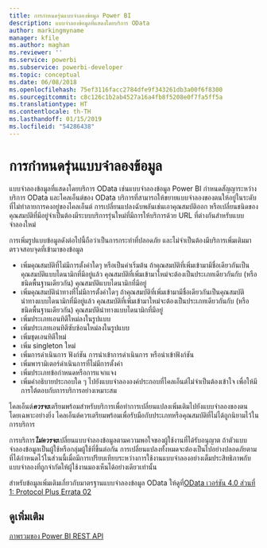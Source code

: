 ```yaml
---
title: การกำหนดรุ่นแบบจำลองข้อมูล Power BI
description: แบบจำลองข้อมูลที่แสดงโดยบริการ OData
author: markingmyname
manager: kfile
ms.author: maghan
ms.reviewer: ''
ms.service: powerbi
ms.subservice: powerbi-developer
ms.topic: conceptual
ms.date: 06/08/2018
ms.openlocfilehash: 75ef3116facc2784dfe9f343261db3a00f6f8300
ms.sourcegitcommit: c8c126c1b2ab4527a16a4fb8f5208e0f7fa5ff5a
ms.translationtype: HT
ms.contentlocale: th-TH
ms.lasthandoff: 01/15/2019
ms.locfileid: "54286438"
---
```

# <a name="data-model-versioning"></a>การกำหนดรุ่นแบบจำลองข้อมูล

แบบจำลองข้อมูลที่แสดงโดยบริการ OData เช่นแบบจำลองข้อมูล Power BI กำหนดสัญญาระหว่างบริการ OData และไคลเอ็นต์ของ OData บริการที่สามารถให้ขยายแบบจำลองของตนให้อยู่ในระดับที่ไม่ทำลายการคงอยู่ของไคลเอ็นต์ การเปลี่ยนแปลงฉับพลันเช่นเอาคุณสมบัติออก หรือเปลี่ยนชนิดของคุณสมบัติที่มีอยู่จำเป็นต้องมีระบบบริการรุ่นใหม่ที่มีการให้บริการด้วย URL ที่ต่างกันสำหรับแบบจำลองใหม่  
  
การเพิ่มรูปแบบข้อมูลดังต่อไปนี้ถือว่าเป็นการกระทำที่ปลอดภัย และไม่จำเป็นต้องมีบริการเพิ่มเติมมาตรวจสอบจุดที่เข้ามาของข้อมูล  
  
* เพิ่มคุณสมบัติที่ไม่มีการตั้งค่าใดๆ หรือเป็นค่าเริ่มต้น ถ้าคุณสมบัติที่เพิ่มเข้ามามีชื่อเดียวกันเป็นคุณสมบัติแบบไดนามิกที่มีอยู่แล้ว คุณสมบัติที่เพิ่มเข้ามาใหม่จะต้องเป็นประเภทเดียวกันกับ (หรือชนิดพื้นฐานเดียวกัน) คุณสมบัติแบบไดนามิกที่มีอยู่  
* เพิ่มคุณสมบัตินำทางที่ไม่มีการตั้งค่าใดๆ ถ้าคุณสมบัติที่เพิ่มเข้ามามีชื่อเดียวกันเป็นคุณสมบัตินำทางแบบไดนามิกที่มีอยู่แล้ว คุณสมบัติที่เพิ่มเข้ามาใหม่จะต้องเป็นประเภทเดียวกันกับ (หรือชนิดพื้นฐานเดียวกัน) คุณสมบัตินำทางแบบไดนามิกที่มีอยู่  
* เพิ่มประเภทเอนทิตีใหม่ลงในรูปแบบ  
* เพิ่มประเภทเอนทิตีซับซ้อนใหม่ลงในรูปแบบ  
* เพิ่มชุดเอนทิตีใหม่  
* เพิ่ม singleton ใหม่  
* เพิ่มการดำเนินการ ฟังก์ชัน การนำเข้าการดำเนินการ หรือนำเข้าฟังก์ชัน
* เพิ่มพารามิเตอร์ดำเนินการที่ไม่มีการตั้งค่า  
* เพิ่มประเภทข้อกำหนดหรือการแจกแจง  
* เพิ่มคำอธิบายประกอบใด ๆ ไปยังแบบจำลององค์ประกอบที่ไคลเอ็นต์ไม่จำเป็นต้องเข้าใจ เพื่อให้มีการโต้ตอบกับการบริการอย่างเหมาะสม  
  
ไคลเอ็นต์***ควรจะ***เตรียมพร้อมสำหรับบริการเพื่อทำการเปลี่ยนแปลงเพิ่มเติมไปยังแบบจำลองของตน โดยเฉพาะอย่างยิ่ง ไคลเอ็นต์ควรเตรียมพร้อมเพื่อรับมือกับประเภทหรือคุณสมบัติที่ไม่ได้ถูกนิยามไว้ในการบริการ  
  
การบริการ***ไม่ควรจะ***เปลี่ยนแบบจำลองข้อมูลตามความพอใจของผู้ใช้งานที่ได้รับอนุญาต ถ้าตัวแบบจำลองข้อมูลเป็นผู้ใช้หรือกลุ่มผู้ใช้ที่ขึ้นต่อกัน การเปลี่ยนแปลงทั้งหมดจะต้องเป็นไปอย่างปลอดภัยตามที่ได้กำหนดไว้ในส่วนนี้เมื่อมีการเปรียบเทียบระหว่างการใช้งานแบบจำลองอย่างเต็มประสิทธิภาพกับแบบจำลองที่ถูกจำกัดให้ผู้ใช้งานมองเห็นได้อย่างเดียวเท่านั้น  
  
สำหรับข้อมูลเพิ่มเติมเกี่ยวกับมาตรฐานแบบจำลองข้อมูล OData ให้ดูที่[OData เวอร์ชัน 4.0 ส่วนที่ 1: Protocol Plus Errata 02](http://docs.oasis-open.org/odata/odata/v4.0/odata-v4.0-part1-protocol.html)  
  
## <a name="see-also"></a>ดูเพิ่มเติม
[ภาพรวมของ Power BI REST API](https://docs.microsoft.com/rest/api/power-bi/)  